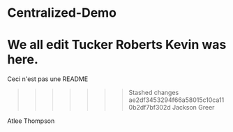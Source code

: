 # Centralized-Demo
We all edit
Tucker Roberts
Kevin was here.
=======

Ceci n'est pas une README
>>>>>>> Stashed changes
>>>>>>> ae2df3453294f66a58015c10ca110b2df7bf302d
Jackson Greer








Atlee Thompson
